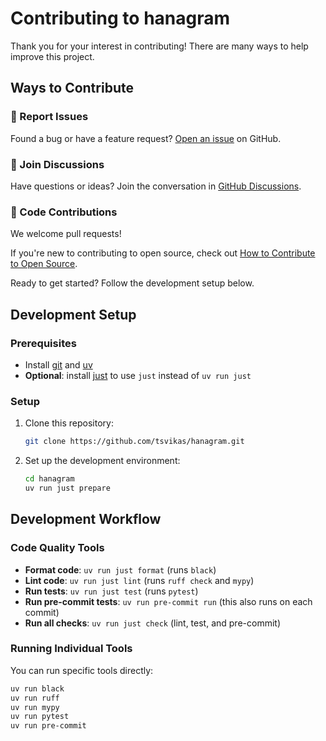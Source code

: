 # Contributing to hanagram

Thank you for your interest in contributing! There are many ways to help improve this project.

## Ways to Contribute

### 🐛 Report Issues

Found a bug or have a feature request? [Open an issue](https://github.com/tsvikas/hanagram/issues/new) on GitHub.

### 💬 Join Discussions

Have questions or ideas? Join the conversation in [GitHub Discussions](https://github.com/tsvikas/hanagram/discussions).

### 🔧 Code Contributions

We welcome pull requests!

If you're new to contributing to open source, check out [How to Contribute to Open Source][how-to-contribute].

Ready to get started? Follow the development setup below.

## Development Setup

### Prerequisites

- Install [git][install-git] and [uv][install-uv]
- **Optional**: install [just][install-just] to use `just` instead of `uv run just`

### Setup

1. Clone this repository:

   ```bash
   git clone https://github.com/tsvikas/hanagram.git
   ```

1. Set up the development environment:

   ```bash
   cd hanagram
   uv run just prepare
   ```

## Development Workflow

### Code Quality Tools

- **Format code**: `uv run just format` (runs `black`)
- **Lint code**: `uv run just lint` (runs `ruff check` and `mypy`)
- **Run tests**: `uv run just test` (runs `pytest`)
- **Run pre-commit tests**: `uv run pre-commit run` (this also runs on each commit)
- **Run all checks**: `uv run just check` (lint, test, and pre-commit)

### Running Individual Tools

You can run specific tools directly:

```bash
uv run black
uv run ruff
uv run mypy
uv run pytest
uv run pre-commit
```

[how-to-contribute]: https://opensource.guide/how-to-contribute/
[install-git]: https://git-scm.com/book/en/v2/Getting-Started-Installing-Git
[install-just]: https://just.systems/man/en/
[install-uv]: https://docs.astral.sh/uv/getting-started/installation/
